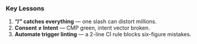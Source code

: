 ### Key Lessons
1. **“/” catches everything** — one slash can distort millions.  
2. **Consent ≠ Intent** — CMP green, intent vector broken.  
3. **Automate trigger linting** — a 2-line CI rule blocks six-figure mistakes.
